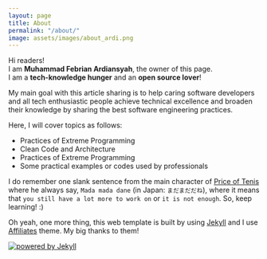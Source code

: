 ```yaml
---
layout: page
title: About
permalink: "/about/"
image: assets/images/about_ardi.png
---
```


Hi readers! <br/>
I am **Muhammad Febrian Ardiansyah**, the owner of this page. <br/>
I am a **tech-knowledge hunger** and an **open source lover**! <br/>

My main goal with this article sharing is to help caring software developers and all tech enthusiastic people
achieve technical excellence and broaden their knowledge by sharing the best software engineering practices. <br/>

Here, I will cover topics as follows:
+ Practices of Extreme Programming
+ Clean Code and Architecture
+ Practices of Extreme Programming
+ Some practical examples or codes used by professionals

I do remember one slank sentence from the main character of [Price of Tenis](https://en.wikipedia.org/wiki/The_Prince_of_Tennis)
where he always say, `Mada mada dane` (in Japan: `まだまだだね`), where it means that `you still have a lot more to work on`
or `it is not enough`. So, keep learning! :) <br/>

Oh yeah, one more thing, this web template is built by using [Jekyll](https://jekyllrb.com) 
and I use [Affiliates](https://bootstrapstarter.com/template-affiliates-bootstrap-jekyll/) theme.
My big thanks to them! <br/>

<!-- CREDITS BEGIN.-->
<!-- If you want to support my work, please donate to remove the credits. This helps me keep it up and running: https://www.wowthemes.net/donate/ -->
  <div class="credits mx-auto text-center mb-3">
    <a class="hover-opacity font-weight-bold" href="https://bootstrapstarter.com/template-affiliates-bootstrap-jekyll/">
      <img src="{{site.baseurl}}/assets/images/credits.png" alt="powered by Jekyll">
    </a>
  </div>
<!-- CREDITS END -->
